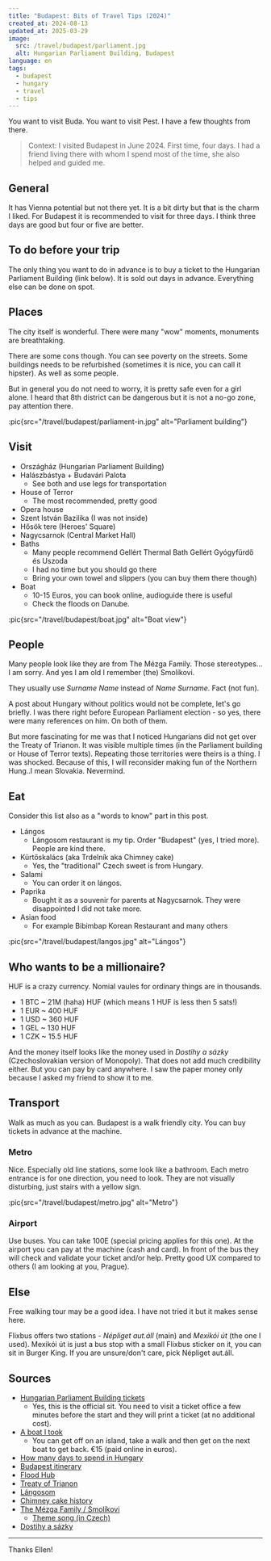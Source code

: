 ```yaml
---
title: "Budapest: Bits of Travel Tips (2024)"
created_at: 2024-08-13
updated_at: 2025-03-29
image:
  src: /travel/budapest/parliament.jpg
  alt: Hungarian Parliament Building, Budapest
language: en
tags:
  - budapest
  - hungary
  - travel
  - tips
---
```


You want to visit Buda. You want to visit Pest. I have a few thoughts from there.

> Context: I visited Budapest in June 2024. First time, four days. I had a friend living there with whom I spend most of the time, she also helped and guided me.

## General

It has Vienna potential but not there yet. It is a bit dirty but that is the charm I liked. For Budapest it is recommended to visit for three days. I think three days are good but four or five are better.

## To do before your trip

The only thing you want to do in advance is to buy a ticket to the Hungarian Parliament Building (link below). It is sold out days in advance. Everything else can be done on spot.

## Places

The city itself is wonderful. There were many "wow" moments, monuments are breathtaking.

There are some cons though. You can see poverty on the streets. Some buildings needs to be refurbished (sometimes it is nice, you can call it hipster). As well as some people.

But in general you do not need to worry, it is pretty safe even for a girl alone. I heard that 8th district can be dangerous but it is not a no-go zone, pay attention there.

:pic{src="/travel/budapest/parliament-in.jpg" alt="Parliament building"}

## Visit

- Országház (Hungarian Parliament Building)
- Halászbástya + Budavári Palota
  - See both and use legs for transportation
- House of Terror
  - The most recommended, pretty good
- Opera house
- Szent István Bazilika (I was not inside)
- Hősök tere (Heroes' Square)
- Nagycsarnok (Central Market Hall)
- Baths
  - Many people recommend Gellért Thermal Bath Gellért Gyógyfürdő és Uszoda
  - I had no time but you should go there
  - Bring your own towel and slippers (you can buy them there though)
- Boat
  - 10-15 Euros, you can book online, audioguide there is useful
  - Check the floods on Danube.

:pic{src="/travel/budapest/boat.jpg" alt="Boat view"}

## People

Many people look like they are from The Mézga Family. Those stereotypes…I am sorry. And yes I am old I remember (the) Smolíkovi.

They usually use _Surname Name_ instead of _Name Surname_. Fact (not fun).

A post about Hungary without politics would not be complete, let's go briefly. I was there right before European Parliament election - so yes, there were many references on him. On both of them.

But more fascinating for me was that I noticed Hungarians did not get over the Treaty of Trianon. It was visible multiple times (in the Parliament building or House of Terror texts). Repeating those territories were theirs is a thing. I was shocked. Because of this, I will reconsider making fun of the Northern Hung..I mean Slovakia. Nevermind.

## Eat

Consider this list also as a "words to know" part in this post.

- Lángos
  - Lángosom restaurant is my tip. Order "Budapest" (yes, I tried more). People are kind there.
- Kürtőskalács (aka Trdelník aka Chimney cake)
  - Yes, the "traditional" Czech sweet is from Hungary.
- Salami
  - You can order it on lángos.
- Paprika
  - Bought it as a souvenir for parents at Nagycsarnok. They were disappointed I did not take more.
- Asian food
  - For example Bibimbap Korean Restaurant and many others

:pic{src="/travel/budapest/langos.jpg" alt="Lángos"}

## Who wants to be a millionaire?

HUF is a crazy currency. Nomial vaules for ordinary things are in thousands.

- 1 BTC ~ 21M (haha) HUF (which means 1 HUF is less then 5 sats!)
- 1 EUR ~ 400 HUF
- 1 USD ~ 360 HUF
- 1 GEL ~ 130 HUF
- 1 CZK ~ 15.5 HUF

And the money itself looks like the money used in _Dostihy a sázky_ (Czechoslovakian version of Monopoly). That does not add much credibility either. But you can pay by card anywhere. I saw the paper money only because I asked my friend to show it to me.

## Transport

Walk as much as you can. Budapest is a walk friendly city. You can buy tickets in advance at the machine.

### Metro

Nice. Especially old line stations, some look like a bathroom. Each metro entrance is for one direction, you need to look. They are not visually disturbing, just stairs with a yellow sign.

:pic{src="/travel/budapest/metro.jpg" alt="Metro"}

### Airport

Use buses. You can take 100E (special pricing applies for this one). At the airport you can pay at the machine (cash and card). In front of the bus they will check and validate your ticket and/or help. Pretty good UX compared to others (I am looking at you, Prague).

## Else

Free walking tour may be a good idea. I have not tried it but it makes sense here.

Flixbus offers two stations - _Népliget aut.áll_ (main) and _Mexikói út_ (the one I used). Mexikói út is just a bus stop with a small Flixbus sticker on it, you can sit in Burger King. If you are unsure/don't care, pick Népliget aut.áll.

## Sources

- [Hungarian Parliament Building tickets](https://jegymester.hu/event-host/900/parlament)
  - Yes, this is the official sit. You need to visit a ticket office a few minutes before the start and they will print a ticket (at no additional cost).
- [A boat I took](https://legenda.hu/en/duna-bella)
  - You can get off on an island, take a walk and then get on the next boat to get back. €15 (paid online in euros).
- [How many days to spend in Hungary](https://www.reddit.com/r/solotravel/comments/swz2uu/how_many_days_should_i_spend_in_budapest/)
- [Budapest itinerary](https://www.ricksteves.com/europe/hungary/budapest-itinerary)
- [Flood Hub](https://sites.research.google/floods/l/47.78363463526376/18.9459228515625/10/g/GRDC_6442500)
- [Treaty of Trianon](https://en.wikipedia.org/wiki/Treaty_of_Trianon)
- [Lángosom](https://www.google.com/maps/place/L%C3%A1ngosom/@47.4994046,19.0664479,19z/data=!3m1!4b1!4m6!3m5!1s0x4741ddccc99e4489:0x38a58fa780e4a435!8m2!3d47.4994037!4d19.0670916!16s%2Fg%2F11jxv7y1_0?entry=ttu)
- [Chimney cake history](https://www.youtube.com/watch?v=MPNEFr6O-Dw)
- [The Mézga Family / Smolíkovi](https://en.wikipedia.org/wiki/The_M%C3%A9zga_Family)
  - [Theme song (in Czech)](https://www.youtube.com/watch?v=OBOV1hHDp5U)
- [Dostihy a sázky](https://www.mojedino.cz/dostihy-a-sazky.html)

---

Thanks Ellen!
